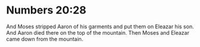 # Numbers 20:28

And Moses stripped Aaron of his garments and put them on Eleazar his son. And Aaron died there on the top of the mountain. Then Moses and Eleazar came down from the mountain.
